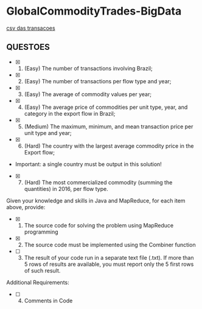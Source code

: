 # GlobalCommodityTrades-BigData

[csv das transacoes](https://drive.google.com/file/d/1uYmvYvXD8fUK54ouqEXfw3qdg2uSwm_z/view?usp=share_link)

## QUESTOES

- [X] 1. (Easy) The number of transactions involving Brazil;

- [X] 2. (Easy) The number of transactions per flow type and year;

- [X] 3. (Easy) The average of commodity values per year;

- [X] 4. (Easy) The average price of commodities per unit type, year, and category in the export flow
in Brazil;

- [X] 5. (Medium) The maximum, minimum, and mean transaction price per unit type and year;

- [X] 6. (Hard) The country with the largest average commodity price in the Export flow;
 - Important: a single country must be output in this solution!

- [X] 7. (Hard) The most commercialized commodity (summing the quantities) in 2016, per flow
type.


Given your knowledge and skills in Java and MapReduce, for each item above, provide:
- [X] 1. The source code for solving the problem using MapReduce programming
- [X] 2. The source code must be implemented using the Combiner function
- [ ] 3. The result of your code run in a separate text file (.txt). If more than 5 rows of results are available, you must report only the 5 first rows of such result.

Additional Requirements:
- [ ] 4. Comments in Code
